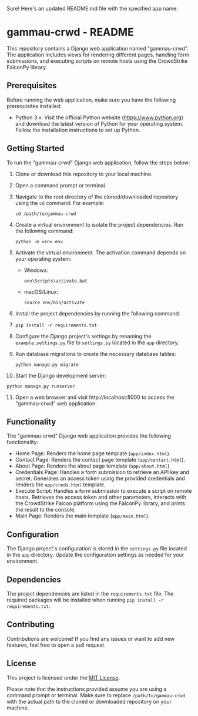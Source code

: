 Sure! Here's an updated README.md file with the specified app name:


# gammau-crwd - README

This repository contains a Django web application named "gammau-crwd". The application includes views for rendering different pages, handling form submissions, and executing scripts on remote hosts using the CrowdStrike FalconPy library.

## Prerequisites

Before running the web application, make sure you have the following prerequisites installed:

- Python 3.x: Visit the official Python website (https://www.python.org) and download the latest version of Python for your operating system. Follow the installation instructions to set up Python.

## Getting Started

To run the "gammau-crwd" Django web application, follow the steps below:

1. Clone or download this repository to your local machine.

2. Open a command prompt or terminal.

3. Navigate to the root directory of the cloned/downloaded repository using the `cd` command. For example:
   ```
   cd /path/to/gammau-crwd
   ```

4. Create a virtual environment to isolate the project dependencies. Run the following command:
   ```
   python -m venv env
   ```

5. Activate the virtual environment. The activation command depends on your operating system:
   - Windows:
     ```
     env\Scripts\activate.bat
     ```
   - macOS/Linux:
     ```
     source env/bin/activate
     ```

6. Install the project dependencies by running the following command:
7. 
   ```
   pip install -r requirements.txt
   ```

8. Configure the Django project's settings by renaming the `example.settings.py` file to `settings.py` located in the `app` directory.

9. Run database migrations to create the necessary database tables:
   ```shell
   python manage.py migrate
   ```

10. Start the Django development server:
   ```shell
   python manage.py runserver
   ```

11. Open a web browser and visit http://localhost:8000 to access the "gammau-crwd" web application.

## Functionality

The "gammau-crwd" Django web application provides the following functionality:

- Home Page: Renders the home page template (`app/index.html`).
- Contact Page: Renders the contact page template (`app/contact.html`).
- About Page: Renders the about page template (`app/about.html`).
- Credentials Page: Handles a form submission to retrieve an API key and secret. Generates an access token using the provided credentials and renders the `app/creds.html` template.
- Execute Script: Handles a form submission to execute a script on remote hosts. Retrieves the access token and other parameters, interacts with the CrowdStrike Falcon platform using the FalconPy library, and prints the result to the console.
- Main Page: Renders the main template (`app/main.html`).

## Configuration

The Django project's configuration is stored in the `settings.py` file located in the `app` directory. Update the configuration settings as needed for your environment.

## Dependencies

The project dependencies are listed in the `requirements.txt` file. The required packages will be installed when running `pip install -r requirements.txt`.

## Contributing

Contributions are welcome! If you find any issues or want to add new features, feel free to open a pull request.

## License

This project is licensed under the [MIT License](LICENSE).


Please note that the instructions provided assume you are using a command prompt or terminal. Make sure to replace `/path/to/gammau-crwd` with the actual path to the cloned or downloaded repository on your machine.
